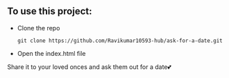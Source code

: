## To use this project:
- Clone the repo
  ```
  git clone https://github.com/Ravikumar10593-hub/ask-for-a-date.git
  ```
- Open the index.html file

Share it to your loved onces and ask them out for a date💕
